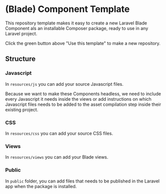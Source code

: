 # (Blade) Component Template

This repository template makes it easy to create a new Laravel Blade Component als an installable Composer package, ready to use in any Laravel project.

Click the green button above "Use this template" to make a new repository.

## Structure

### Javascript

In `resources/js` you can add your source Javascript files.

Because we want to make these Components headless, we need to include every Javascript it needs inside the views or add instructions on which Javascript files needs to be added to the asset compilation step inside their existing project.

### CSS

In `resources/css` you can add your source CSS files.

### Views

In `resources/views` you can add your Blade views.

### Public

In `public` folder, you can add files that needs to be published in the Laravel app when the package is installed.
